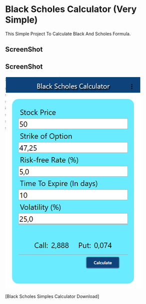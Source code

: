 # Black Scholes Calculator (Very Simple)
This Simple Project To Calculate Black And Scholes Formula.


## ScreenShot
## ScreenShot
![Black Merlon Scholes Calc](/screenshot.png)



[Black Scholes Simples Calculator Download]



